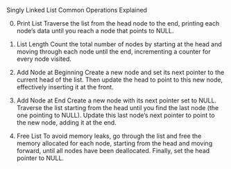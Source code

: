 Singly Linked List Common Operations Explained

0. Print List
Traverse the list from the head node to the end, printing each node’s data until you reach a node that points to NULL.

1. List Length
Count the total number of nodes by starting at the head and moving through each node until the end, incrementing a counter for every node visited.

2. Add Node at Beginning
Create a new node and set its next pointer to the current head of the list. Then update the head to point to this new node, effectively inserting it at the front.

3. Add Node at End
Create a new node with its next pointer set to NULL. Traverse the list starting from the head until you find the last node (the one pointing to NULL). Update this last node’s next pointer to point to the new node, adding it at the end.

4. Free List
To avoid memory leaks, go through the list and free the memory allocated for each node, starting from the head and moving forward, until all nodes have been deallocated. Finally, set the head pointer to NULL.
